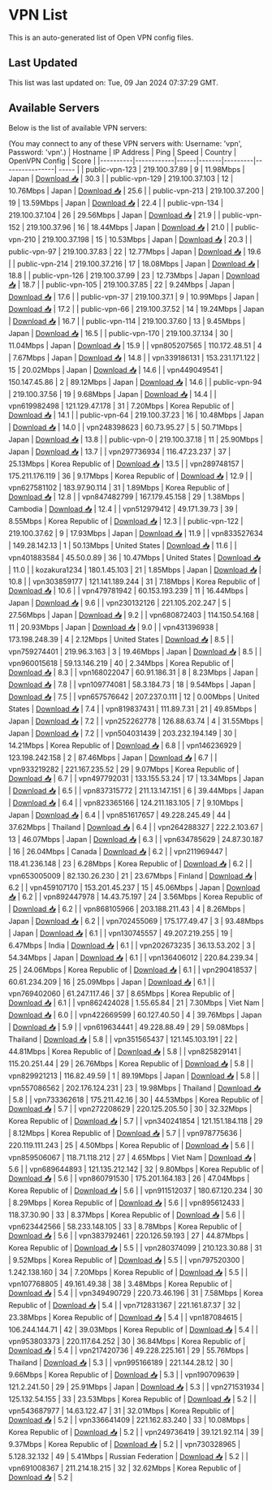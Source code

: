 # VPN List

This is an auto-generated list of Open VPN config files.

## Last Updated

This list was last updated on: Tue, 09 Jan 2024 07:37:29 GMT.

## Available Servers

Below is the list of available VPN servers:

(You may connect to any of these VPN servers with: Username: 'vpn', Password: 'vpn'.)
| Hostname | IP Address | Ping | Speed | Country | OpenVPN Config | Score |
|----------|------------|------|-------|---------|----------------| ----- |
| public-vpn-123 | 219.100.37.89 | 9 | 11.98Mbps | Japan | [Download 📥](./configs/server_0_JP.ovpn) | 30.3 |
| public-vpn-129 | 219.100.37.103 | 12 | 10.76Mbps | Japan | [Download 📥](./configs/server_1_JP.ovpn) | 25.6 |
| public-vpn-213 | 219.100.37.200 | 19 | 13.59Mbps | Japan | [Download 📥](./configs/server_2_JP.ovpn) | 22.4 |
| public-vpn-134 | 219.100.37.104 | 26 | 29.56Mbps | Japan | [Download 📥](./configs/server_3_JP.ovpn) | 21.9 |
| public-vpn-152 | 219.100.37.96 | 16 | 18.44Mbps | Japan | [Download 📥](./configs/server_4_JP.ovpn) | 21.0 |
| public-vpn-210 | 219.100.37.198 | 15 | 10.53Mbps | Japan | [Download 📥](./configs/server_5_JP.ovpn) | 20.3 |
| public-vpn-97 | 219.100.37.83 | 22 | 12.77Mbps | Japan | [Download 📥](./configs/server_6_JP.ovpn) | 19.6 |
| public-vpn-214 | 219.100.37.216 | 17 | 18.08Mbps | Japan | [Download 📥](./configs/server_7_JP.ovpn) | 18.8 |
| public-vpn-126 | 219.100.37.99 | 23 | 12.73Mbps | Japan | [Download 📥](./configs/server_8_JP.ovpn) | 18.7 |
| public-vpn-105 | 219.100.37.85 | 22 | 9.24Mbps | Japan | [Download 📥](./configs/server_9_JP.ovpn) | 17.6 |
| public-vpn-37 | 219.100.37.1 | 9 | 10.99Mbps | Japan | [Download 📥](./configs/server_10_JP.ovpn) | 17.2 |
| public-vpn-66 | 219.100.37.52 | 14 | 19.24Mbps | Japan | [Download 📥](./configs/server_11_JP.ovpn) | 16.7 |
| public-vpn-114 | 219.100.37.60 | 13 | 9.45Mbps | Japan | [Download 📥](./configs/server_12_JP.ovpn) | 16.5 |
| public-vpn-170 | 219.100.37.134 | 30 | 11.04Mbps | Japan | [Download 📥](./configs/server_13_JP.ovpn) | 15.9 |
| vpn805207565 | 110.172.48.51 | 4 | 7.67Mbps | Japan | [Download 📥](./configs/server_14_JP.ovpn) | 14.8 |
| vpn339186131 | 153.231.171.122 | 15 | 20.02Mbps | Japan | [Download 📥](./configs/server_15_JP.ovpn) | 14.6 |
| vpn449049541 | 150.147.45.86 | 2 | 89.12Mbps | Japan | [Download 📥](./configs/server_16_JP.ovpn) | 14.6 |
| public-vpn-94 | 219.100.37.56 | 19 | 9.68Mbps | Japan | [Download 📥](./configs/server_17_JP.ovpn) | 14.4 |
| vpn619982498 | 121.129.47.178 | 31 | 7.20Mbps | Korea Republic of | [Download 📥](./configs/server_18_KR.ovpn) | 14.1 |
| public-vpn-64 | 219.100.37.23 | 16 | 10.48Mbps | Japan | [Download 📥](./configs/server_19_JP.ovpn) | 14.0 |
| vpn248398623 | 60.73.95.27 | 5 | 50.71Mbps | Japan | [Download 📥](./configs/server_20_JP.ovpn) | 13.8 |
| public-vpn-0 | 219.100.37.18 | 11 | 25.90Mbps | Japan | [Download 📥](./configs/server_21_JP.ovpn) | 13.7 |
| vpn297736934 | 116.47.23.237 | 37 | 25.13Mbps | Korea Republic of | [Download 📥](./configs/server_22_KR.ovpn) | 13.5 |
| vpn289748157 | 175.211.176.119 | 36 | 9.17Mbps | Korea Republic of | [Download 📥](./configs/server_23_KR.ovpn) | 12.9 |
| vpn627581102 | 183.97.90.114 | 31 | 1.89Mbps | Korea Republic of | [Download 📥](./configs/server_24_KR.ovpn) | 12.8 |
| vpn847482799 | 167.179.45.158 | 29 | 1.38Mbps | Cambodia | [Download 📥](./configs/server_25_KH.ovpn) | 12.4 |
| vpn512979412 | 49.171.39.73 | 39 | 8.55Mbps | Korea Republic of | [Download 📥](./configs/server_26_KR.ovpn) | 12.3 |
| public-vpn-122 | 219.100.37.62 | 9 | 17.93Mbps | Japan | [Download 📥](./configs/server_27_JP.ovpn) | 11.9 |
| vpn833527634 | 149.28.142.13 | 1 | 50.13Mbps | United States | [Download 📥](./configs/server_28_US.ovpn) | 11.6 |
| vpn401883584 | 45.50.0.89 | 36 | 10.47Mbps | United States | [Download 📥](./configs/server_29_US.ovpn) | 11.0 |
| kozakura1234 | 180.1.45.103 | 21 | 1.85Mbps | Japan | [Download 📥](./configs/server_30_JP.ovpn) | 10.8 |
| vpn303859177 | 121.141.189.244 | 31 | 7.18Mbps | Korea Republic of | [Download 📥](./configs/server_31_KR.ovpn) | 10.6 |
| vpn479781942 | 60.153.193.239 | 11 | 16.44Mbps | Japan | [Download 📥](./configs/server_32_JP.ovpn) | 9.6 |
| vpn230132126 | 221.105.202.247 | 5 | 27.56Mbps | Japan | [Download 📥](./configs/server_33_JP.ovpn) | 9.2 |
| vpn680872403 | 114.150.54.168 | 11 | 20.93Mbps | Japan | [Download 📥](./configs/server_34_JP.ovpn) | 9.0 |
| vpn431396938 | 173.198.248.39 | 4 | 2.12Mbps | United States | [Download 📥](./configs/server_35_US.ovpn) | 8.5 |
| vpn759274401 | 219.96.3.163 | 3 | 19.46Mbps | Japan | [Download 📥](./configs/server_36_JP.ovpn) | 8.5 |
| vpn960015618 | 59.13.146.219 | 40 | 2.34Mbps | Korea Republic of | [Download 📥](./configs/server_37_KR.ovpn) | 8.3 |
| vpn168022047 | 60.91.186.31 | 8 | 8.23Mbps | Japan | [Download 📥](./configs/server_38_JP.ovpn) | 7.8 |
| vpn109774081 | 58.3.184.73 | 18 | 9.54Mbps | Japan | [Download 📥](./configs/server_39_JP.ovpn) | 7.5 |
| vpn657576642 | 207.237.0.111 | 12 | 0.00Mbps | United States | [Download 📥](./configs/server_40_US.ovpn) | 7.4 |
| vpn819837431 | 111.89.7.31 | 21 | 49.85Mbps | Japan | [Download 📥](./configs/server_41_JP.ovpn) | 7.2 |
| vpn252262778 | 126.88.63.74 | 4 | 31.55Mbps | Japan | [Download 📥](./configs/server_42_JP.ovpn) | 7.2 |
| vpn504031439 | 203.232.194.149 | 30 | 14.21Mbps | Korea Republic of | [Download 📥](./configs/server_43_KR.ovpn) | 6.8 |
| vpn146236929 | 123.198.242.158 | 2 | 87.46Mbps | Japan | [Download 📥](./configs/server_44_JP.ovpn) | 6.7 |
| vpn933219282 | 221.167.235.52 | 29 | 9.07Mbps | Korea Republic of | [Download 📥](./configs/server_45_KR.ovpn) | 6.7 |
| vpn497792031 | 133.155.53.24 | 17 | 13.34Mbps | Japan | [Download 📥](./configs/server_46_JP.ovpn) | 6.5 |
| vpn837315772 | 211.13.147.151 | 6 | 39.44Mbps | Japan | [Download 📥](./configs/server_47_JP.ovpn) | 6.4 |
| vpn823365166 | 124.211.183.105 | 7 | 9.10Mbps | Japan | [Download 📥](./configs/server_48_JP.ovpn) | 6.4 |
| vpn851617657 | 49.228.245.49 | 44 | 37.62Mbps | Thailand | [Download 📥](./configs/server_49_TH.ovpn) | 6.4 |
| vpn264288327 | 222.2.103.67 | 13 | 46.07Mbps | Japan | [Download 📥](./configs/server_50_JP.ovpn) | 6.3 |
| vpn634785629 | 24.87.30.187 | 16 | 26.04Mbps | Canada | [Download 📥](./configs/server_51_CA.ovpn) | 6.2 |
| vpn211969447 | 118.41.236.148 | 23 | 6.28Mbps | Korea Republic of | [Download 📥](./configs/server_52_KR.ovpn) | 6.2 |
| vpn653005009 | 82.130.26.230 | 21 | 23.67Mbps | Finland | [Download 📥](./configs/server_53_FI.ovpn) | 6.2 |
| vpn459107170 | 153.201.45.237 | 15 | 45.06Mbps | Japan | [Download 📥](./configs/server_54_JP.ovpn) | 6.2 |
| vpn892447978 | 14.43.75.197 | 24 | 3.56Mbps | Korea Republic of | [Download 📥](./configs/server_55_KR.ovpn) | 6.2 |
| vpn868105966 | 203.188.211.43 | 4 | 8.26Mbps | Japan | [Download 📥](./configs/server_56_JP.ovpn) | 6.2 |
| vpn702455069 | 175.177.49.47 | 3 | 93.48Mbps | Japan | [Download 📥](./configs/server_57_JP.ovpn) | 6.1 |
| vpn130745557 | 49.207.219.255 | 19 | 6.47Mbps | India | [Download 📥](./configs/server_58_IN.ovpn) | 6.1 |
| vpn202673235 | 36.13.53.202 | 3 | 54.34Mbps | Japan | [Download 📥](./configs/server_59_JP.ovpn) | 6.1 |
| vpn136406012 | 220.84.239.34 | 25 | 24.06Mbps | Korea Republic of | [Download 📥](./configs/server_60_KR.ovpn) | 6.1 |
| vpn290418537 | 60.61.234.209 | 16 | 25.09Mbps | Japan | [Download 📥](./configs/server_61_JP.ovpn) | 6.1 |
| vpn769402060 | 61.247.117.46 | 37 | 8.65Mbps | Korea Republic of | [Download 📥](./configs/server_62_KR.ovpn) | 6.1 |
| vpn862424028 | 1.55.65.84 | 21 | 7.30Mbps | Viet Nam | [Download 📥](./configs/server_63_VN.ovpn) | 6.0 |
| vpn422669599 | 60.127.40.50 | 4 | 39.76Mbps | Japan | [Download 📥](./configs/server_64_JP.ovpn) | 5.9 |
| vpn619634441 | 49.228.88.49 | 29 | 59.08Mbps | Thailand | [Download 📥](./configs/server_65_TH.ovpn) | 5.8 |
| vpn351565437 | 121.145.103.191 | 22 | 44.81Mbps | Korea Republic of | [Download 📥](./configs/server_66_KR.ovpn) | 5.8 |
| vpn825829141 | 115.20.251.44 | 29 | 26.76Mbps | Korea Republic of | [Download 📥](./configs/server_67_KR.ovpn) | 5.8 |
| vpn829921213 | 116.82.49.59 | 1 | 89.19Mbps | Japan | [Download 📥](./configs/server_68_JP.ovpn) | 5.8 |
| vpn557086562 | 202.176.124.231 | 23 | 19.98Mbps | Thailand | [Download 📥](./configs/server_69_TH.ovpn) | 5.8 |
| vpn733362618 | 175.211.42.16 | 30 | 44.53Mbps | Korea Republic of | [Download 📥](./configs/server_70_KR.ovpn) | 5.7 |
| vpn272208629 | 220.125.205.50 | 30 | 32.32Mbps | Korea Republic of | [Download 📥](./configs/server_71_KR.ovpn) | 5.7 |
| vpn340241854 | 121.151.184.118 | 29 | 8.12Mbps | Korea Republic of | [Download 📥](./configs/server_72_KR.ovpn) | 5.7 |
| vpn978775636 | 220.119.111.243 | 25 | 4.50Mbps | Korea Republic of | [Download 📥](./configs/server_73_KR.ovpn) | 5.6 |
| vpn859506067 | 118.71.118.212 | 27 | 4.65Mbps | Viet Nam | [Download 📥](./configs/server_74_VN.ovpn) | 5.6 |
| vpn689644893 | 121.135.212.142 | 32 | 9.80Mbps | Korea Republic of | [Download 📥](./configs/server_75_KR.ovpn) | 5.6 |
| vpn860791530 | 175.201.164.183 | 26 | 47.04Mbps | Korea Republic of | [Download 📥](./configs/server_76_KR.ovpn) | 5.6 |
| vpn911512037 | 180.67.120.234 | 30 | 8.29Mbps | Korea Republic of | [Download 📥](./configs/server_77_KR.ovpn) | 5.6 |
| vpn895612433 | 118.37.30.90 | 33 | 8.37Mbps | Korea Republic of | [Download 📥](./configs/server_78_KR.ovpn) | 5.6 |
| vpn623442566 | 58.233.148.105 | 33 | 8.78Mbps | Korea Republic of | [Download 📥](./configs/server_79_KR.ovpn) | 5.6 |
| vpn383792461 | 220.126.59.193 | 27 | 44.87Mbps | Korea Republic of | [Download 📥](./configs/server_80_KR.ovpn) | 5.5 |
| vpn280374099 | 210.123.30.88 | 31 | 9.52Mbps | Korea Republic of | [Download 📥](./configs/server_81_KR.ovpn) | 5.5 |
| vpn797520300 | 1.242.138.160 | 34 | 7.20Mbps | Korea Republic of | [Download 📥](./configs/server_82_KR.ovpn) | 5.5 |
| vpn107768805 | 49.161.49.38 | 38 | 3.48Mbps | Korea Republic of | [Download 📥](./configs/server_83_KR.ovpn) | 5.4 |
| vpn349490729 | 220.73.46.196 | 31 | 7.58Mbps | Korea Republic of | [Download 📥](./configs/server_84_KR.ovpn) | 5.4 |
| vpn712831367 | 221.161.87.37 | 32 | 23.38Mbps | Korea Republic of | [Download 📥](./configs/server_85_KR.ovpn) | 5.4 |
| vpn187084615 | 106.244.144.71 | 42 | 39.03Mbps | Korea Republic of | [Download 📥](./configs/server_86_KR.ovpn) | 5.4 |
| vpn953803373 | 220.117.64.252 | 30 | 36.84Mbps | Korea Republic of | [Download 📥](./configs/server_87_KR.ovpn) | 5.4 |
| vpn217420736 | 49.228.225.161 | 29 | 55.76Mbps | Thailand | [Download 📥](./configs/server_88_TH.ovpn) | 5.3 |
| vpn995166189 | 221.144.28.12 | 30 | 9.66Mbps | Korea Republic of | [Download 📥](./configs/server_89_KR.ovpn) | 5.3 |
| vpn190709639 | 121.2.241.50 | 29 | 25.91Mbps | Japan | [Download 📥](./configs/server_90_JP.ovpn) | 5.3 |
| vpn271531934 | 125.132.54.155 | 33 | 23.53Mbps | Korea Republic of | [Download 📥](./configs/server_91_KR.ovpn) | 5.2 |
| vpn543687977 | 14.63.122.47 | 31 | 32.01Mbps | Korea Republic of | [Download 📥](./configs/server_92_KR.ovpn) | 5.2 |
| vpn336641409 | 221.162.83.240 | 33 | 10.08Mbps | Korea Republic of | [Download 📥](./configs/server_93_KR.ovpn) | 5.2 |
| vpn249736419 | 39.121.92.114 | 39 | 9.37Mbps | Korea Republic of | [Download 📥](./configs/server_94_KR.ovpn) | 5.2 |
| vpn730328965 | 5.128.32.132 | 49 | 5.41Mbps | Russian Federation | [Download 📥](./configs/server_95_RU.ovpn) | 5.2 |
| vpn691008367 | 211.214.18.215 | 32 | 32.62Mbps | Korea Republic of | [Download 📥](./configs/server_96_KR.ovpn) | 5.2 |
